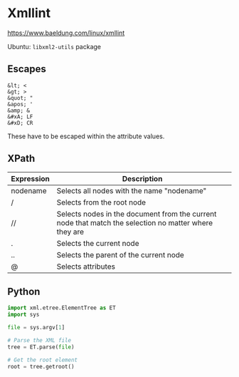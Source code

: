 # Xmllint

<https://www.baeldung.com/linux/xmllint>

Ubuntu: `libxml2-utils` package

## Escapes

```
&lt; <
&gt; >
&quot; "
&apos; '
&amp; &
&#xA; LF
&#xD; CR
```

These have to be escaped within the attribute values.

## XPath

Expression | Description
-----------|------------------------------------------------------------------------------------------------------
nodename   | Selects all nodes with the name "nodename"
/          | Selects from the root node
//         | Selects nodes in the document from the current node that match the selection no matter where they are
.          | Selects the current node
..         | Selects the parent of the current node
@          | Selects attributes



## Python

```python
import xml.etree.ElementTree as ET
import sys

file = sys.argv[1]

# Parse the XML file
tree = ET.parse(file)

# Get the root element
root = tree.getroot()
```

